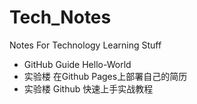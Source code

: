 # Tech_Notes
Notes For Technology Learning Stuff

* GitHub Guide Hello-World
* 实验楼 在Github Pages上部署自己的简历
* 实验楼 Github 快速上手实战教程
